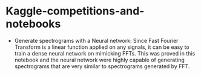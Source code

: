 # Kaggle-competitions-and-notebooks

- Generate spectrograms with a Neural network: Since Fast Fourier Transform is a linear function applied on any signals, it can be easy to train a dense neural network on mimicking FFTs. This was proved in this notebook and the neural network were highly capable of generating spectrograms that are  very similar to spectrograms generated by FFT.
